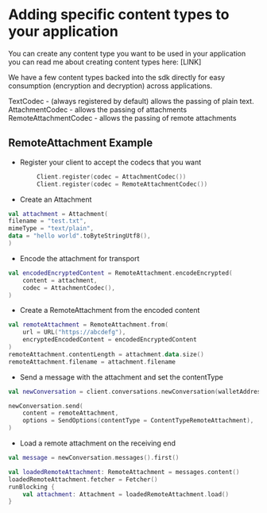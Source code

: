 # Adding specific content types to your application

You can create any content type you want to be used in your application you can read me about creating content types here: [LINK]

We have a few content types backed into the sdk directly for easy consumption (encryption and decryption) across applications.

TextCodec - (always registered by default) allows the passing of plain text.
AttachmentCodec - allows the passing of attachments
RemoteAttachmentCodec - allows the passing of remote attachments

## RemoteAttachment Example

- Register your client to accept the codecs that you want

```kotlin
        Client.register(codec = AttachmentCodec())
        Client.register(codec = RemoteAttachmentCodec())
```

- Create an Attachment 

```kotlin
val attachment = Attachment(
filename = "test.txt",
mimeType = "text/plain",
data = "hello world".toByteStringUtf8(),
)
```

- Encode the attachment for transport

```kotlin
val encodedEncryptedContent = RemoteAttachment.encodeEncrypted(
    content = attachment,
    codec = AttachmentCodec(),
)
```

- Create a RemoteAttachment from the encoded content

```kotlin
val remoteAttachment = RemoteAttachment.from(
    url = URL("https://abcdefg"),
    encryptedEncodedContent = encodedEncryptedContent
)
remoteAttachment.contentLength = attachment.data.size()
remoteAttachment.filename = attachment.filename
```

- Send a message with the attachment and set the contentType

```kotlin
val newConversation = client.conversations.newConversation(walletAddress)

newConversation.send(
    content = remoteAttachment,
    options = SendOptions(contentType = ContentTypeRemoteAttachment),
)
```

- Load a remote attachment on the receiving end

```kotlin
val message = newConversation.messages().first()

val loadedRemoteAttachment: RemoteAttachment = messages.content()
loadedRemoteAttachment.fetcher = Fetcher()
runBlocking {
    val attachment: Attachment = loadedRemoteAttachment.load() 
}
```